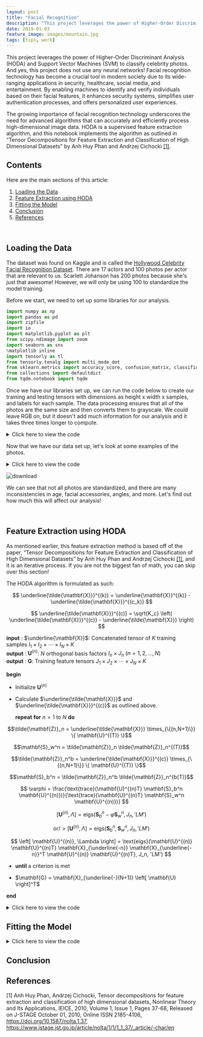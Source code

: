 ```yaml
---
layout: post
title: "Facial Recognition"
description: "This project leverages the power of Higher-Order Discriminant Analysis (HODA) to classify celebrity photos."
date: 2019-01-03
feature_image: images/mountain.jpg
tags: [tips, work]
---
```


This project leverages the power of Higher-Order Discriminant Analysis (HODA) and Support Vector Machines (SVM) to classify celebrity photos. And yes, this project does not use any neural networks! Facial recognition technology has become a crucial tool in modern society due to its wide-ranging applications in security, healthcare, social media, and entertainment. By enabling machines to identify and verify individuals based on their facial features, it enhances security systems, simplifies user authentication processes, and offers personalized user experiences.

<!--more-->

The growing importance of facial recognition technology underscores the need for advanced algorithms that can accurately and efficiently process high-dimensional image data. HODA is a supervised feature extraction algorithm, and this notebook implements the algorithm as outlined in “Tensor Decompositions for Feature Extraction and Classification of High Dimensional Datasets” by Anh Huy Phan and Andrzej Cichocki [[1]](#references).

## Contents

Here are the main sections of this article:

1. [Loading the Data](#loading-the-data)
2. [Feature Extraction using HODA](#feature-extraction-using-hoda)
3. [Fitting the Model](#fitting-the-model)
4. [Conclusion](#conclusion)
5. [References](#references)

<br>

## Loading the Data
The dataset was found on Kaggle and is called the [Hollywood Celebrity Facial Recognition Dataset](https://www.kaggle.com/datasets/bhaveshmittal/celebrity-face-recognition-dataset). There are 17 actors and 100 photos per actor that are relevant to us. Scarlett Johanson has 200 photos because she's just that awesome! However, we will only be using 100 to standardize the model training.

Before we start, we need to set up some libraries for our analysis.

```python
import numpy as np
import pandas as pd
import zipfile
import io
import matplotlib.pyplot as plt
from scipy.ndimage import zoom
import seaborn as sns
%matplotlib inline
import tensorly as tl
from tensorly.tenalg import multi_mode_dot
from sklearn.metrics import accuracy_score, confusion_matrix, classification_report
from collections import defaultdict
from tqdm.notebook import tqdm
```

Once we have our libraries set up, we can run the code below to create our training and testing tensors with dimensions as height x width x samples, and labels for each sample. The data processing ensures that all of the photos are the same size and then converts them to grayscale. We could leave RGB on, but it doesn't add much information for our analysis and it takes three times longer to compute.

<Details markdown="block">
<summary>Click here to view the code</summary>

```python
target_shape = (240, 240)

X = []
y = []

zip_path = 'archive.zip'
i = 0
with zipfile.ZipFile(zip_path, 'r') as zip_ref:
    try:
        for file in zip_ref.infolist():
            folder_name = file.filename.split('/')[0]
            y.append(folder_name)
            with zip_ref.open(file.filename) as image_file:
                img = plt.imread(io.BytesIO(image_file.read()), format='jpeg')
                
                if img.shape[:2] != target_shape:
                    factors = (target_shape[0] / img.shape[0], target_shape[1] / img.shape[1], 1)
                    img = zoom(img, factors, order=3)
                    
                gray_img = (img@np.array([0.2989, 0.5870, 0.1140])).astype(np.float32)
                X.append(gray_img)
    
            i += 1
    except Exception as e:
        print(f'Error on iteration {i}')

X = np.array(X).transpose(1, 2, 0)
y = np.array(y)

label_indices = defaultdict(list)
for index, label in enumerate(y):
    label_indices[label].append(index)

train_indices = []
test_indices = []

for label, indices in label_indices.items():
    np.random.shuffle(indices)
    train_indices.extend(indices[:97])
    test_indices.extend(indices[97:100])

X_train, X_test = X[..., train_indices], X[..., test_indices]
y_train, y_test = y[train_indices], y[test_indices]

print("Training data shape:", X_train.shape, y_train.shape)
print("Testing data shape:", X_test.shape, y_test.shape)
```
</Details>

Now that we have our data set up, let's look at some examples of the photos.

<Details markdown="block">
<summary>Click here to view the code</summary>

```python
indices = np.random.choice(X_train.shape[2], 25, replace=False)

fig, axes = plt.subplots(5, 5, sharex=True, sharey=True, figsize=(10, 10))
for i, ax in enumerate(axes.flat):
    ax.imshow(X_train[..., indices[i]], cmap='gray')
    ax.set_title(y_train[indices[i]])

fig.suptitle('25 Randomly Sampled Images from the Dataset')
plt.tight_layout()
plt.show()
```
</Details>

![download](https://github.com/user-attachments/assets/bea1c1cf-5f81-4f95-96d8-c8a421f510fa)

We can see that not all photos are standardized, and there are many inconsistencies in age, facial accessories, angles, and more. Let's find out how much this will affect our analysis!

<br>

## Feature Extraction using HODA

As mentioned earlier, this feature extraction method is based off of the paper, “Tensor Decompositions for Feature Extraction and Classification of High Dimensional Datasets” by Anh Huy Phan and Andrzej Cichocki [[1]](#references), and it is an iterative process. If you are not the biggest fan of math, you can skip over this section!

The HODA algorithm is formulated as such:

$$
\underline{\tilde{\mathbf{X}}}^{(k)} = \underline{\mathbf{X}}^{(k)} - \underline{\tilde{\mathbf{X}}}^{(c_k)}
$$

$$
\underline{\tilde{\mathbf{X}}}^{(c)} = \sqrt{K_c} \left( \underline{\tilde{\mathbf{X}}}^{(c)} - \underline{\tilde{\mathbf{X}}} \right)
$$

**input** : $\underline{\mathbf{X}}$: Concatenated tensor of $K$ training samples $I_1 \times I_2 \times \cdots \times I_N \times K$  
**output** : $\mathbf{U}^{(n)}$: $N$ orthogonal basis factors $I_n \times J_n \ (n = 1, 2, \ldots, N)$  
**output** : $\mathbf{G}$: Training feature tensors $J_1 \times J_2 \times \cdots \times J_N \times K$  

**begin**

- Initialize $\mathbf{U}^{(n)}$
    
- Calculate $\underline{\tilde{\mathbf{X}}}$ and $\underline{\tilde{\mathbf{X}}}^{(c)}$ as outlined above.

    **repeat**
        **for** $n = 1$ to $N$ **do**
  
$$\tilde{\mathbf{Z}}_n = \underline{\tilde{\mathbf{X}}} \times_{\{(n,N+1)\}} \{ \mathbf{U}^{(T)} \}$$

$$\mathbf{S}_w^n = \tilde{\mathbf{Z}}_n \tilde{\mathbf{Z}}_n^{(T)}$$

$$\tilde{\mathbf{Z}}_n^b = \underline{\tilde{\mathbf{X}}}^{(c)} \times_{\{(n,N+1)\}} \{ \mathbf{U}^{(T)} \}$$

$$\mathbf{S}_b^n = \tilde{\mathbf{Z}}_n^b \tilde{\mathbf{Z}}_n^{b(T)}$$

$$
\varphi = \frac{\text{trace}(\mathbf{U}^{(n)T} \mathbf{S}_b^n \mathbf{U}^{(n)})}{\text{trace}(\mathbf{U}^{(n)T} \mathbf{S}_w^n \mathbf{U}^{(n)})}
$$

$$
\left[ \mathbf{U}^{(n)}, \Lambda \right] = \text{eigs}(\mathbf{S}_b^n - \varphi \mathbf{S}_w^n, J_n, 'LM')
$$

$$
or /> [\mathbf{U}^{(n)}, \Lambda] = \text{eigs}(\mathbf{S}_b^n, \mathbf{S}_w^n, J_n, 'LM')
$$

$$
\left[ \mathbf{U}^{(n)}, \Lambda \right] = \text{eigs}(\mathbf{U}^{(n)} \mathbf{U}^{(n)T} \mathbf{X}_{\underline{-n}} \mathbf{X}_{\underline{-n}}^T \mathbf{U}^{(n)} \mathbf{U}^{(n)T}, J_n, 'LM')
$$

- **until** a criterion is met

- $\mathbf{G} = \mathbf{X}_{\underline{-}(N+1)} \left[ \mathbf{U} \right]^T$

**end**

<Details markdown="block">
<summary>Click here to view the code</summary>

```python
```
</Details>

## Fitting the Model
<Details markdown="block">
<summary>Click here to view the code</summary>

```python
```
</Details>

## Conclusion

## References

[1] Anh Huy Phan, Andrzej Cichocki, Tensor decompositions for feature extraction and classification of high dimensional datasets, Nonlinear Theory and Its Applications, IEICE, 2010, Volume 1, Issue 1, Pages 37-68, Released on J-STAGE October 01, 2010, Online ISSN 2185-4106, https://doi.org/10.1587/nolta.1.37, https://www.jstage.jst.go.jp/article/nolta/1/1/1_1_37/_article/-char/en
